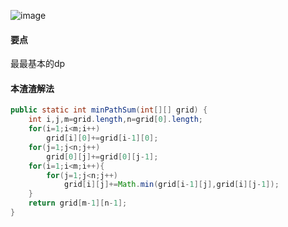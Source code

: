 ![image](http://ww4.sinaimg.cn/small/005CRBrHgw1f827eh75fjj30op02nmx3.jpg)

#### 要点
最最基本的dp
#### 本渣渣解法
```Java
public static int minPathSum(int[][] grid) {
	int i,j,m=grid.length,n=grid[0].length;
	for(i=1;i<m;i++)
		grid[i][0]+=grid[i-1][0];
	for(j=1;j<n;j++)
		grid[0][j]+=grid[0][j-1];
	for(i=1;i<m;i++){
		for(j=1;j<n;j++)
			grid[i][j]+=Math.min(grid[i-1][j],grid[i][j-1]);
	}
	return grid[m-1][n-1];
}
```